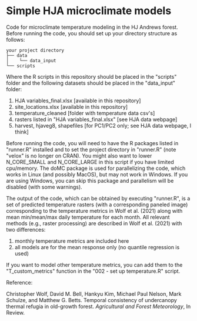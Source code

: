 # Simple HJA microclimate models

Code for microclimate temperature modeling in the HJ Andrews forest. Before running the code, you should set up your directory structure as follows:

```
your project directory
├── data
│    └── data_input
└── scripts
```

Where the R scripts in this repository should be placed in the "scripts" folder and the following datasets should be placed in the "data\_input" folder:
1. HJA variables\_final.xlsx [available in this repository]
2. site\_locations.xlsx [available in this repository]
3. temperature\_cleaned [folder with temperature data csv's]
4. rasters listed in "HJA variables\_final.xlsx" [see HJA data webpage]
5. harvest, hjaveg8, shapefiles [for PC1/PC2 only; see HJA data webpage, I think]

Before running the code, you will need to have the R packages listed in "runner.R" installed and to set the project directory in "runner.R" (note "velox" is no longer on CRAN). You might also want to lower N\_CORE\_SMALL and N\_CORE\_LARGE in this script if you have limited cpu/memory. The doMC package is used for parallelizing the code, which works in Linux (and possibly MacOS), but may not work in Windows. If you are using Windows, you can skip this package and parallelism will be  disabled (with some warnings).

The output of the code, which can be obtained by executing "runner.R", is a set of predicted temperature rasters (with a corresponding paneled image) corresponding to the temperature metrics in Wolf et al. (2021) along with mean min/mean/max daily temperature for each month. All relevant methods (e.g., raster processing) are described in Wolf et al. (2021) with two differences:

1. monthly temperature metrics are included here
2. all models are for the mean response only (no quantile regression is used)

If you want to model other temperature metrics, you can add them to the "T\_custom\_metrics" function in the "002 - set up temperature.R" script.

Reference:

Christopher Wolf, David M. Bell, Hankyu Kim, Michael Paul Nelson, Mark Schulze, and Matthew G. Betts. Temporal consistency of undercanopy thermal refugia in old-growth forest. *Agricultural and Forest Meteorology*, In Review.
